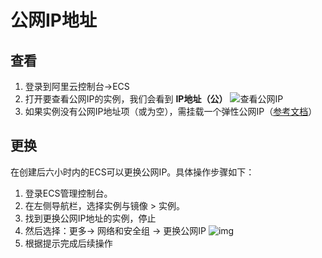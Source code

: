 # 公网IP地址

## 查看

1. 登录到阿里云控制台->ECS
2. 打开要查看公网IP的实例，我们会看到 **IP地址（公）** 
   ![查看公网IP](http://libs.websoft9.com/Websoft9/DocsPicture/en/alicloud/alibabacloud-getip-websoft9.png)
3. 如果实例没有公网IP地址项（或为空），需挂载一个弹性公网IP（[参考文档](https://help.aliyun.com/document_detail/72125.html)）

## 更换

在创建后六小时内的ECS可以更换公网IP。具体操作步骤如下：

1. 登录ECS管理控制台。
2. 在左侧导航栏，选择实例与镜像 > 实例。
3. 找到更换公网IP地址的实例，停止
4. 然后选择：更多-> 网络和安全组 -> 更换公网IP
   ![img](http://libs.websoft9.com/Websoft9/DocsPicture/en/alicloud/aliyun-changeip-websoft9.png)
5. 根据提示完成后续操作